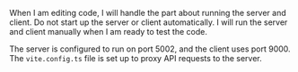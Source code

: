 When I am editing code, I will handle the part about running the server and client. Do not start up the server or client automatically. I will run the server and client manually when I am ready to test the code.

The server is configured to run on port 5002, and the client uses port 9000. The `vite.config.ts` file is set up to proxy API requests to the server.
